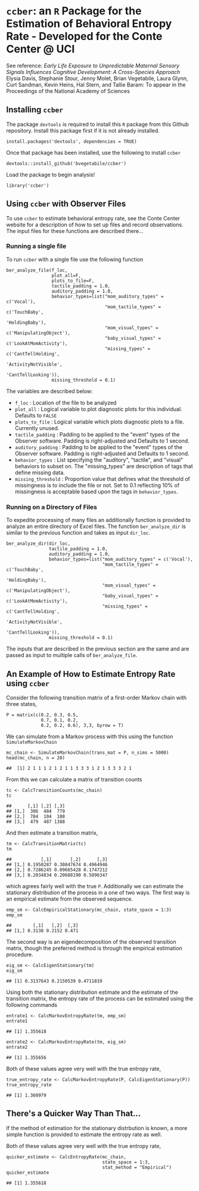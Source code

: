`ccber`: an `R` Package for the Estimation of Behavioral Entropy Rate - Developed for the Conte Center @ UCI
============================================================================================================

See reference: *Early Life Exposure to Unpredictable Maternal Sensory
Signals Influences Cognitive Development: A Cross-Species Approach*
Elysia Davis, Stephanie Stour, Jenny Molet, Brian Vegetabile, Laura
Glynn, Curt Sandman, Kevin Heins, Hal Stern, and Tallie Baram: To appear
in the Proceedings of the National Academy of Sciences

Installing `ccber`
------------------

The package `devtools` is required to install this `R` package from this
Github repository. Install this package first if it is not already
installed.

    install.packages('devtools', dependencies = TRUE)

Once that package has been installed, use the following to install
`ccber`

    devtools::install_github('bvegetabile/ccber')

Load the package to begin analysis!

    library('ccber')

Using `ccber` with Observer Files
---------------------------------

To use `ccber` to estimate behavioral entropy rate, see the Conte Center
website for a description of how to set up files and record
observations. The input files for these functions are described there...

### Running a single file

To run `ccber` with a single file use the following function

    ber_analyze_file(f_loc,
                     plot_all=F,
                     plots_to_file=F,
                     tactile_padding = 1.0,
                     auditory_padding = 1.0,
                     behavior_types=list("mom_auditory_types" = c('Vocal'),
                                         "mom_tactile_types" = c('TouchBaby',
                                                                'HoldingBaby'),
                                         "mom_visual_types" = c('ManipulatingObject'),
                                         "baby_visual_types" = c('LookAtMomActivity'),
                                         "missing_types" = c('CantTellHolding',
                                                             'ActivityNotVisible',
                                                             'CantTellLooking')),
                     missing_threshold = 0.1)

The variables are described below:

-   `f_loc` : Location of the file to be analyzed
-   `plot_all` : Logical variable to plot diagnostic plots for
    this individual. Defaults to `FALSE`
-   `plots_to_file` : Logical variable which plots diagnostic plots to
    a file. Currently unused.
-   `tactile_padding` : Padding to be applied to the "event" types of
    the Observer software. Padding is right-adjusted and Defaults to
    1 second.
-   `auditory_padding` : Padding to be applied to the "event" types of
    the Observer software. Padding is right-adjusted and Defaults to
    1 second.
-   `behavior_types` : List specifying the "auditory", "tactile", and
    "visual" behaviors to subset on. The "missing\_types" are
    description of tags that define missing data.  
-   `missing_threshold` : Proportion value that defines what the
    threshold of missingness is to include the file or not. Set to 0.1
    reflecting 10% of missingness is acceptable based upon the tags in
    `behavior_types`.

### Running on a Directory of Files

To expedite processing of many files an additionally function is
provided to analyze an entire directory of Excel files. The function
`ber_analyze_dir` is similar to the previous function and takes as input
`dir_loc`.

    ber_analyze_dir(dir_loc,
                    tactile_padding = 1.0,
                    auditory_padding = 1.0,
                    behavior_types=list("mom_auditory_types" = c('Vocal'),
                                        "mom_tactile_types" = c('TouchBaby',
                                                                'HoldingBaby'),
                                        "mom_visual_types" = c('ManipulatingObject'),
                                        "baby_visual_types" = c('LookAtMomActivity'),
                                        "missing_types" = c('CantTellHolding',
                                                            'ActivityNotVisible',
                                                            'CantTellLooking')),
                    missing_threshold = 0.1)

The inputs that are described in the previous section are the same and
are passed as input to multiple calls of `ber_analyze_file`.

An Example of How to Estimate Entropy Rate using `ccber`
--------------------------------------------------------

Consider the following transition matrix of a first-order Markov chain
with three states,

    P = matrix(c(0.2, 0.3, 0.5, 
                 0.7, 0.1, 0.2,
                 0.2, 0.2, 0.6), 3,3, byrow = T)

We can simulate from a Markov process with this using the function
`SimulateMarkovChain`

    mc_chain <- SimulateMarkovChain(trans_mat = P, n_sims = 5000)
    head(mc_chain, n = 20)

    ##  [1] 2 1 1 1 2 1 2 1 1 3 3 3 1 2 1 3 3 3 2 1

From this we can calculate a matrix of transition counts

    tc <- CalcTransitionCounts(mc_chain)
    tc

    ##      [,1] [,2] [,3]
    ## [1,]  306  484  779
    ## [2,]  784  104  188
    ## [3,]  479  487 1388

And then estimate a transition matrix,

    tm <- CalcTransitionMatrix(tc)
    tm

    ##           [,1]       [,2]      [,3]
    ## [1,] 0.1950287 0.30847674 0.4964946
    ## [2,] 0.7286245 0.09665428 0.1747212
    ## [3,] 0.2034834 0.20688190 0.5896347

which agrees fairly well with the true `P`. Additionally we can estimate
the stationary distribution of the process in a one of two ways. The
first way is an empirical estimate from the observed sequence.

    emp_sm <- CalcEmpiricalStationary(mc_chain, state_space = 1:3)
    emp_sm

    ##        [,1]   [,2]  [,3]
    ## [1,] 0.3138 0.2152 0.471

The second way is an eigendecomposition of the observed transition
matrix, though the preferred method is through the empirical estimation
procedure.

    eig_sm <- CalcEigenStationary(tm)
    eig_sm

    ## [1] 0.3137643 0.2150539 0.4711819

Using both the stationary distribution estimate and the estimate of the
transition matrix, the entropy rate of the process can be estimated
using the following commands

    entrate1 <- CalcMarkovEntropyRate(tm, emp_sm)
    entrate1

    ## [1] 1.355618

    entrate2 <- CalcMarkovEntropyRate(tm, eig_sm)
    entrate2

    ## [1] 1.355656

Both of these values agree very well with the true entropy rate,

    true_entropy_rate <- CalcMarkovEntropyRate(P, CalcEigenStationary(P))
    true_entropy_rate

    ## [1] 1.360979

There's a Quicker Way Than That...
----------------------------------

If the method of estimation for the stationary distrbution is known, a
more simple function is provided to estimate the entropy rate as well.

Both of these values agree very well with the true entropy rate,

    quicker_estimate <- CalcEntropyRate(mc_chain, 
                                        state_space = 1:3, 
                                        stat_method = "Empirical")
    quicker_estimate

    ## [1] 1.355618
